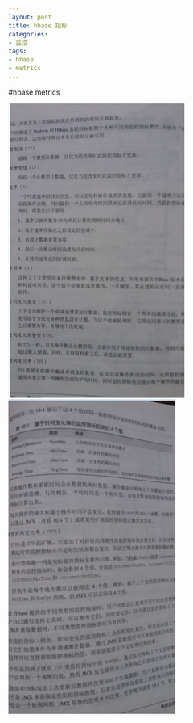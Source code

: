 ```yaml
---
layout: post
title: hbase 指标
categories:
- 监控
tags:
- hbase
- metrics
---
```




#hbase metrics

![](/images/3/1.png)
![](/images/3/2.png)